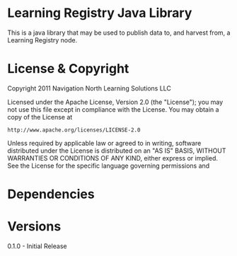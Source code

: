 Learning Registry Java Library
=========================================================

This is a java library that may be used to publish data to, and harvest from, a Learning Registry node.


License & Copyright
===================

Copyright 2011 Navigation North Learning Solutions LLC

Licensed under the Apache License, Version 2.0 (the "License");
you may not use this file except in compliance with the License.
You may obtain a copy of the License at

    http://www.apache.org/licenses/LICENSE-2.0

Unless required by applicable law or agreed to in writing, software
distributed under the License is distributed on an "AS IS" BASIS,
WITHOUT WARRANTIES OR CONDITIONS OF ANY KIND, either express or implied.
See the License for the specific language governing permissions and


Dependencies
============

 

Versions
========        
0.1.0 - Initial Release